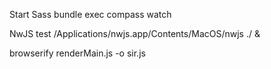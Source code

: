 Start Sass
bundle exec compass watch

NwJS test
/Applications/nwjs.app/Contents/MacOS/nwjs ./ &

browserify renderMain.js -o sir.js
